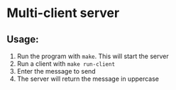 # Multi-client server

## Usage:
1. Run the program with `make`. This will start the server
1. Run a client with `make run-client`
1. Enter the message to send
1. The server will return the message in uppercase
